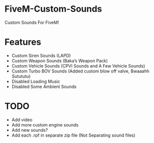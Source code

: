 # FiveM-Custom-Sounds
Custom Sounds For FiveM! 

# Features

* Custom Siren Sounds (LAPD)
* Custom Weapon Sounds (Baka’s Weapon Pack)
* Custom Vehicle Sounds (CPVI Sounds and A Few Vehicle Sounds)
* Custom Turbo BOV Sounds (Added custom blow off valve, Bwaaahh Sutututu)
* Disabled Loading Music
* Disabled Some Ambient Sounds

# TODO

* Add video
* Add more custom engine sounds
* Add new sounds?
* Add each .rpf in separate zip file (Not Separating sound files)

